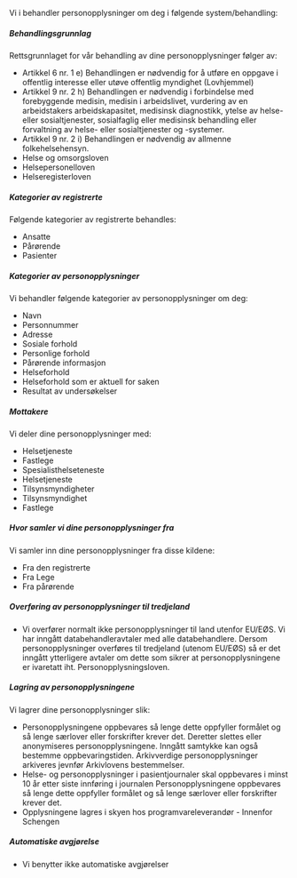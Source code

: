 <!-- title: Helseplattformen -->


  

Vi i behandler personopplysninger om deg i følgende system/behandling:

  

##### Behandlingsgrunnlag

Rettsgrunnlaget for vår behandling av dine personopplysninger følger av:

*   Artikkel 6 nr. 1 e) Behandlingen er nødvendig for å utføre en oppgave i offentlig interesse eller utøve offentlig myndighet (Lovhjemmel)
*   Artikkel 9 nr. 2 h) Behandlingen er nødvendig i forbindelse med forebyggende medisin, medisin i arbeidslivet, vurdering av en arbeidstakers arbeidskapasitet, medisinsk diagnostikk, ytelse av helse- eller sosialtjenester, sosialfaglig eller medisinsk behandling eller forvaltning av helse- eller sosialtjenester og -systemer.
*   Artikkel 9 nr. 2 i) Behandlingen er nødvendig av allmenne folkehelsehensyn.
*   Helse og omsorgsloven
*   Helsepersonelloven
*   Helseregisterloven

##### Kategorier av registrerte

Følgende kategorier av registrerte behandles:

*   Ansatte
*   Pårørende
*   Pasienter

##### Kategorier av personopplysninger

Vi behandler følgende kategorier av personopplysninger om deg:

*   Navn
*   Personnummer
*   Adresse
*   Sosiale forhold
*   Personlige forhold
*   Pårørende informasjon
*   Helseforhold
*   Helseforhold som er aktuell for saken
*   Resultat av undersøkelser

##### Mottakere

Vi deler dine personopplysninger med:

*   Helsetjeneste
*   Fastlege
*   Spesialisthelseteneste
*   Helsetjeneste
*   Tilsynsmyndigheter
*   Tilsynsmyndighet
*   Fastlege

##### Hvor samler vi dine personopplysninger fra

Vi samler inn dine personopplysninger fra disse kildene:

*   Fra den registrerte
*   Fra Lege
*   Fra pårørende

##### Overføring av personopplysninger til tredjeland

*   Vi overfører normalt ikke personopplysninger til land utenfor EU/EØS. Vi har inngått databehandleravtaler med alle databehandlere. Dersom personopplysninger overføres til tredjeland (utenom EU/EØS) så er det inngått ytterligere avtaler om dette som sikrer at personopplysningene er ivaretatt iht. Personopplysningsloven.

##### Lagring av personopplysningene

Vi lagrer dine personopplysninger slik:

*   Personopplysningene oppbevares så lenge dette oppfyller formålet og så lenge særlover eller forskrifter krever det. Deretter slettes eller anonymiseres personopplysningene. Inngått samtykke kan også bestemme oppbevaringstiden. Arkivverdige personopplysninger arkiveres jevnfør Arkivlovens bestemmelser.
*   Helse- og personopplysninger i pasientjournaler skal oppbevares i minst 10 år etter siste innføring i journalen Personopplysningene oppbevares så lenge dette oppfyller formålet og så lenge særlover eller forskrifter krever det.
*   Opplysningene lagres i skyen hos programvareleverandør - Innenfor Schengen

##### Automatiske avgjørelse

*   Vi benytter ikke automatiske avgjørelser